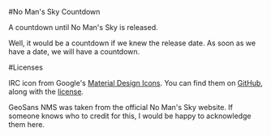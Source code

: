 #No Man's Sky Countdown

A countdown until No Man's Sky is released.

Well, it would be a countdown if we knew the release date. As soon as we have a date, we will have a countdown.

#Licenses

IRC icon from Google's [Material Design Icons](https://www.google.com/design/icons/). You can find them on [GitHub](https://github.com/google/material-design-icons), along with the [license](https://github.com/google/material-design-icons/blob/master/LICENSE).

GeoSans NMS was taken from the official No Man's Sky website. If someone knows who to credit for this, I would be happy to acknowledge them here.
